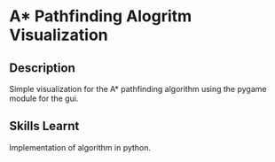 # A\* Pathfinding Alogritm Visualization

## Description

Simple visualization for the A\* pathfinding algorithm using the pygame module for the gui.

## Skills Learnt

Implementation of algorithm in python.
